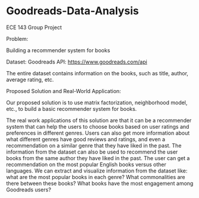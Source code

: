 # Goodreads-Data-Analysis
ECE 143 Group Project

Problem:

Building a recommender system for books 

Dataset: Goodreads API: https://www.goodreads.com/api

The entire dataset contains information on the books, such as title, author, average rating, etc. 

Proposed Solution and Real-World Application:

Our proposed solution is to use matrix factorization, neighborhood model, etc., to build a basic recommender system for books. 

The real work applications of this solution are that it can be a recommender system that can help the users to choose books based on user ratings and preferences in different genres. Users can also get more information about what different genres have good reviews and ratings, and even a recommendation on a similar genre that they have liked in the past. 
The information from the dataset can also be used to recommend the user books from the same author they have liked in the past. The user can get a recommendation on the most popular English books versus other languages. We can extract and visualize information from the dataset like: what are the most popular books in each genre? What commonalities are there between these books? What books have the most engagement among Goodreads users?

